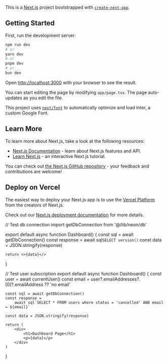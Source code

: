 This is a [Next.js](https://nextjs.org/) project bootstrapped with [`create-next-app`](https://github.com/vercel/next.js/tree/canary/packages/create-next-app).

## Getting Started

First, run the development server:

```bash
npm run dev
# or
yarn dev
# or
pnpm dev
# or
bun dev
```

Open [http://localhost:3000](http://localhost:3000) with your browser to see the result.

You can start editing the page by modifying `app/page.tsx`. The page auto-updates as you edit the file.

This project uses [`next/font`](https://nextjs.org/docs/basic-features/font-optimization) to automatically optimize and load Inter, a custom Google Font.

## Learn More

To learn more about Next.js, take a look at the following resources:

- [Next.js Documentation](https://nextjs.org/docs) - learn about Next.js features and API.
- [Learn Next.js](https://nextjs.org/learn) - an interactive Next.js tutorial.

You can check out [the Next.js GitHub repository](https://github.com/vercel/next.js/) - your feedback and contributions are welcome!

## Deploy on Vercel

The easiest way to deploy your Next.js app is to use the [Vercel Platform](https://vercel.com/new?utm_medium=default-template&filter=next.js&utm_source=create-next-app&utm_campaign=create-next-app-readme) from the creators of Next.js.

Check out our [Next.js deployment documentation](https://nextjs.org/docs/deployment) for more details.

// Test db connection
import getDbConnection from '@/lib/neon/db'

export default async function Dashboard() {
const sql = await getDbConnection()
const response = await sql`SELECT version()`
const data = JSON.stringify(response)

    return <>{data}</>

}

// Test user subscription
export default async function Dashboard() {
const user = await currentUser()
const email = user?.emailAddresses?.[0]?.emailAddress ?? 'no email'

    const sql = await getDbConnection()
    const response =
    	await sql`SELECT * FROM users where status = 'cancelled' AND email = ${email}`

    const data = JSON.stringify(response)

    return (
    	<div>
    		<h1>Dashboard Page</h1>
    		<p>{data}</p>
    	</div>
    )

}
